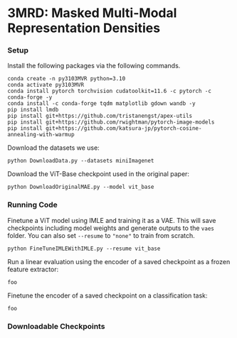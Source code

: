 # 3MRD: Masked Multi-Modal Representation Densities

### Setup
Install the following packages via the following commands.
```
conda create -n py3103MVR python=3.10
conda activate py3103MVR
conda install pytorch torchvision cudatoolkit=11.6 -c pytorch -c conda-forge -y
conda install -c conda-forge tqdm matplotlib gdown wandb -y
pip install lmdb
pip install git+https://github.com/tristanengst/apex-utils
pip install git+https://github.com/rwightman/pytorch-image-models
pip install git+https://github.com/katsura-jp/pytorch-cosine-annealing-with-warmup
```
Download the datasets we use:
```
python DownloadData.py --datasets miniImagenet
```
Download the ViT-Base checkpoint used in the original paper:
```
python DownloadOriginalMAE.py --model vit_base
```

### Running Code
Finetune a ViT model using IMLE and training it as a VAE. This will save checkpoints including model weights and generate outputs to the `vaes` folder. You can also set `--resume` to `"none"` to train from scratch.
```
python FineTuneIMLEWithIMLE.py --resume vit_base
```
Run a linear evaluation using the encoder of a saved checkpoint as a frozen feature extractor:
```
foo
```
Finetune the encoder of a saved checkpoint on a classification task:
```
foo
```

### Downloadable Checkpoints
